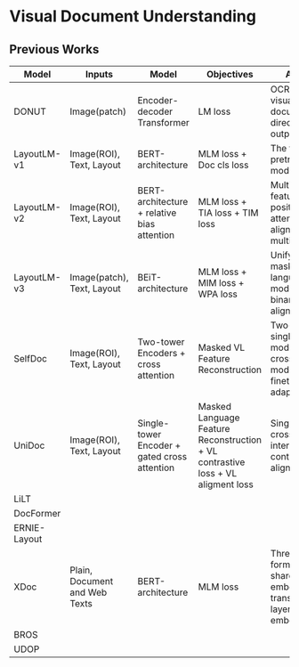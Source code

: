 # Visual Document Understanding

## Previous Works

|Model       |Inputs                       |Model                                       |Objectives                                       |Abstract                                                                                    |
|------------|-----------------------------|--------------------------------------------|-------------------------------------------------|--------------------------------------------------------------------------------------------|
|DONUT       |Image(patch)                 |Encoder-decoder Transformer                 |LM loss                                          |OCR-free visual document directly to text output                                            |
|LayoutLM-v1 |Image(ROI), Text, Layout     |BERT-architecture                           |MLM loss + Doc cls loss                          |The first layout pretranined model                                                          |
|LayoutLM-v2 |Image(ROI), Text, Layout     |BERT-architecture + relative bias attention |MLM loss + TIA loss + TIM loss                   |Multi-modal feature fusion, positional attention, alignment with multi-loss                 |
|LayoutLM-v3 |Image(patch), Text, Layout   |BEiT-architecture                           |MLM loss + MIM loss + WPA loss                   |Unifying masked language/image modeling, and binary CE alignment loss                       |
|SelfDoc     |Image(ROI), Text, Layout     |Two-tower Encoders + cross attention        |Masked VL Feature Reconstruction                 |Two-tower single-modal modeling, then crosss-modal modeling, and finetune adaptation        |
|UniDoc      |Image(ROI), Text, Layout     |Single-tower Encoder + gated cross attention|Masked Language Feature Reconstruction + VL contrastive loss + VL aligment loss|Single-tower cross-interaction, contrastive and alignment loss|
|LiLT        ||||||
|DocFormer   ||||||
|ERNIE-Layout||||||
|XDoc        |Plain, Document and Web Texts|BERT-architecture                           |MLM loss                                         |Three input text formats(tasks), shared embedding and transformer layers, adaptive embedding|
|BROS        ||||||
|UDOP        ||||||
